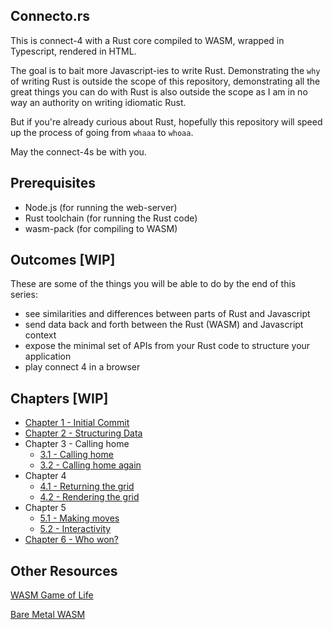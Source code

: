## Connecto.rs

This is connect-4 with a Rust core compiled to WASM, wrapped in Typescript, rendered in HTML.

The goal is to bait more Javascript-ies to write Rust.
Demonstrating the `why` of writing Rust is outside the scope of this repository, demonstrating all the great things you can do with Rust is also outside the scope as I am in no way an authority on writing idiomatic Rust.

But if you're already curious about Rust, hopefully this repository will speed up the process of going from `whaaa` to `whoaa`.

May the connect-4s be with you.

## Prerequisites

- Node.js (for running the web-server)
- Rust toolchain (for running the Rust code)
- wasm-pack (for compiling to WASM)

## Outcomes [WIP]

These are some of the things you will be able to do by the end of this series:

- see similarities and differences between parts of Rust and Javascript
- send data back and forth between the Rust (WASM) and Javascript context
- expose the minimal set of APIs from your Rust code to structure your application
- play connect 4 in a browser

## Chapters [WIP]

- [Chapter 1 - Initial Commit](https://github.com/tauseefk/connectors/tree/making-connections)
- [Chapter 2 - Structuring Data](https://github.com/tauseefk/connectors/tree/data-as-enums)
- Chapter 3 - Calling home
  - [3.1 - Calling home](https://github.com/tauseefk/connectors/tree/calling-home)
  - [3.2 - Calling home again](https://github.com/tauseefk/connectors/tree/calling-home-again)
- Chapter 4
  - [4.1 - Returning the grid](https://github.com/tauseefk/connectors/tree/returning-a-grid)
  - [4.2 - Rendering the grid](https://github.com/tauseefk/connectors/tree/rendering-html-grid)
- Chapter 5
  - [5.1 - Making moves]()
  - [5.2 - Interactivity]()
- [Chapter 6 - Who won?]()

## Other Resources

[WASM Game of Life](https://rustwasm.github.io/book/game-of-life/introduction.html)

[Bare Metal WASM](https://cliffle.com/blog/bare-metal-wasm/)
